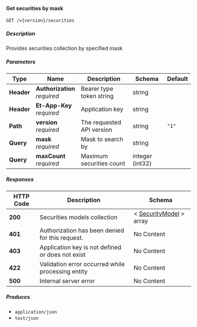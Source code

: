 
<a name="securities_getsecurities"></a>
#### Get securities by mask
```
GET /v{version}/securities
```


##### Description
Provides securities collection by specified mask


##### Parameters

|Type|Name|Description|Schema|Default|
|---|---|---|---|---|
|**Header**|**Authorization**  <br>*required*|Bearer type token string|string||
|**Header**|**Et-App-Key**  <br>*required*|Application key|string||
|**Path**|**version**  <br>*required*|The requested API version|string|`"1"`|
|**Query**|**mask**  <br>*required*|Mask to search by|string||
|**Query**|**maxCount**  <br>*required*|Maximum securities count|integer (int32)||


##### Responses

|HTTP Code|Description|Schema|
|---|---|---|
|**200**|Securities models collection|< [SecurityModel](#securitymodel) > array|
|**401**|Authorization has been denied for this request.|No Content|
|**403**|Application key is not defined or does not exist|No Content|
|**422**|Validation error occurred while processing entity|No Content|
|**500**|Internal server error|No Content|


##### Produces

* `application/json`
* `text/json`



